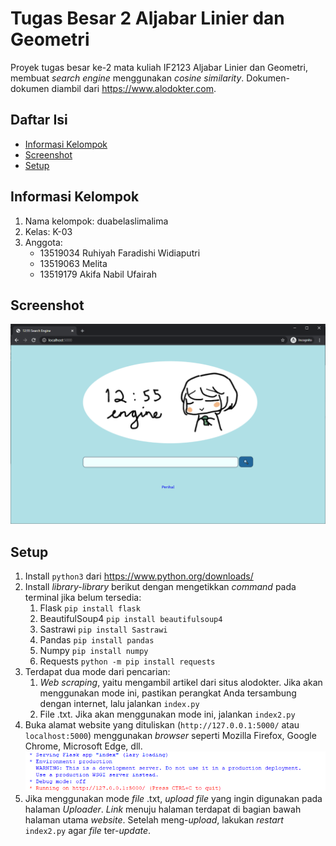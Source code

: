 # Tugas Besar 2 Aljabar Linier dan Geometri
Proyek tugas besar ke-2 mata kuliah IF2123 Aljabar Linier dan Geometri, membuat *search engine* menggunakan *cosine similarity*. Dokumen-dokumen diambil dari https://www.alodokter.com.
## Daftar Isi
- [Informasi Kelompok](#informasi-kelompok)
- [Screenshot](#screenshot)
- [Setup](#setup)
## Informasi Kelompok
1. Nama kelompok: duabelaslimalima
2. Kelas: K-03
3. Anggota:
    - 13519034 Ruhiyah Faradishi Widiaputri
    - 13519063 Melita
    - 13519179 Akifa Nabil Ufairah
## Screenshot
![Screenshot Search Engine](screenshot.png?raw=true "Screenshot Search Engine")
## Setup
1. Install `python3` dari https://www.python.org/downloads/
2. Install *library-library* berikut dengan mengetikkan *command* pada terminal jika belum tersedia:
    1. Flask `pip install flask`
    2. BeautifulSoup4 `pip install beautifulsoup4`
    3. Sastrawi `pip install Sastrawi`
    4. Pandas `pip install pandas`
    5. Numpy `pip install numpy`
    6. Requests `python -m pip install requests`
3. Terdapat dua mode dari pencarian:
    1. *Web scraping*, yaitu mengambil artikel dari situs alodokter. Jika akan menggunakan mode ini, pastikan perangkat Anda tersambung dengan internet, lalu jalankan `index.py`
    2. File .txt. Jika akan menggunakan mode ini, jalankan `index2.py`
4. Buka alamat website yang dituliskan (`http://127.0.0.1:5000/` atau `localhost:5000`) menggunakan *browser* seperti Mozilla Firefox, Google Chrome, Microsoft Edge, dll.
![Contoh alamat website](screenshot2.png?raw=true "Contoh alamat website")
5. Jika menggunakan mode *file* .txt, *upload file* yang ingin digunakan pada halaman *Uploader*. *Link* menuju halaman terdapat di bagian bawah halaman utama *website*. Setelah meng-*upload*, lakukan *restart* `index2.py` agar *file* ter-*update*.
